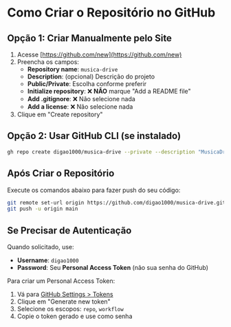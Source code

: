 # Como Criar o Repositório no GitHub

## Opção 1: Criar Manualmente pelo Site

1. Acesse [https://github.com/new](https://github.com/new)
2. Preencha os campos:
   - **Repository name**: `musica-drive`
   - **Description**: (opcional) Descrição do projeto
   - **Public/Private**: Escolha conforme preferir
   - **Initialize repository**: ❌ **NÃO** marque "Add a README file"
   - **Add .gitignore**: ❌ Não selecione nada
   - **Add a license**: ❌ Não selecione nada
3. Clique em "Create repository"

## Opção 2: Usar GitHub CLI (se instalado)

```bash
gh repo create digao1000/musica-drive --private --description "MusicaDrive - A modern music application"
```

## Após Criar o Repositório

Execute os comandos abaixo para fazer push do seu código:

```bash
git remote set-url origin https://github.com/digao1000/musica-drive.git
git push -u origin main
```

## Se Precisar de Autenticação

Quando solicitado, use:
- **Username**: `digao1000`
- **Password**: Seu **Personal Access Token** (não sua senha do GitHub)

Para criar um Personal Access Token:
1. Vá para [GitHub Settings > Tokens](https://github.com/settings/tokens)
2. Clique em "Generate new token"
3. Selecione os escopos: `repo`, `workflow`
4. Copie o token gerado e use como senha